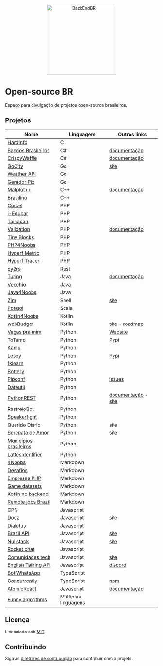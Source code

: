 <!--suppress HtmlDeprecatedAttribute -->

<p align="center">
  <img src="https://avatars3.githubusercontent.com/u/30732658?v=4&s=200.jpg" alt="BackEndBR" width="230" />
</p>

# Open-source BR

Espaço para divulgação de projetos open-source brasileiros.

<div id='projects'></div>

## Projetos

| Nome                                                                          | Linguagem            | Outros links                                                                                                        |
|-------------------------------------------------------------------------------|----------------------|---------------------------------------------------------------------------------------------------------------------|
| [HardInfo](https://github.com/lpereira/hardinfo)                              | C                    |                                                                                                                     |
| [Bancos Brasileiros](https://github.com/GuiBranco/BancosBrasileiros)          | C#                   | [documentação](https://guibranco.github.io/BancosBrasileiros)                                                       |
| [CrispyWaffle](https://github.com/GuiBranco/CrispyWaffle)                     | C#                   | [documentação](https://guibranco.github.io/CrispyWaffle)                                                            |
| [GoCity](https://github.com/rodrigo-brito/gocity)                             | Go                   | [site](https://go-city.github.io/#/github.com/rodrigo-brito/gocity)                                                 |
| [Weather API](https://github.com/robertoduessmann/weather-api)                | Go                   |                                                                                                                     |
| [Gerador Pix](https://github.com/souzawagner/gopix)                           | Go                   |                                                                                                                     |
| [Matplot++](https://github.com/alandefreitas/matplotplusplus)                 | C++                  | [documentação](https://alandefreitas.github.io/matplotplusplus)                                                     |
| [Brasilino](https://github.com/OtacilioN/Brasilino)                           | C++                  |                                                                                                                     |
| [Corcel](https://github.com/corcel/corcel)                                    | PHP                  |                                                                                                                     |
| [i-Educar](https://github.com/portabilis/i-educar)                            | PHP                  |                                                                                                                     |
| [Tainacan](https://github.com/tainacan/tainacan)                              | PHP                  |                                                                                                                     |
| [Validation](https://github.com/Respect/Validation)                           | PHP                  | [documentação](https://respect-validation.readthedocs.io/en/latest)                                                 |
| [Tiny Blocks](https://github.com/tiny-blocks)                                 | PHP                  |                                                                                                                     |
| [PHP4Noobs](https://github.com/DanielHe4rt/php4noobs)                         | PHP                  |                                                                                                                     |
| [Hyperf Metric](https://github.com/opencodeco/hyperf-metric)                  | PHP                  |                                                                                                                     |
| [Hyperf Tracer](https://github.com/opencodeco/hyperf-tracer)                  | PHP                  |                                                                                                                     |
| [py2rs](https://github.com/rochacbruno/py2rs)                                 | Rust                 |                                                                                                                     |
| [Turing](https://github.com/openturing/turing)                                | Java                 | [documentação](https://openviglet.github.io/turing)                                                                 |
| [Vecchio](https://github.com/openviglet/vecchio)                              | Java                 |                                                                                                                     |
| [Java4Noobs](https://github.com/paulorievrs/java4noobs)                       | Java                 |                                                                                                                     |
| [Zim](https://github.com/zimfw/zimfw)                                         | Shell                | [site](https://zimfw.sh)                                                                                            |
| [Potigol](https://github.com/potigol/potigol)                                 | Scala                |                                                                                                                     |
| [Kotlin4Noobs](https://github.com/gustavofreze/kotlin4noobs)                  | Kotlin               |                                                                                                                     |
| [webBudget](https://github.com/web-budget)                                    | Kotlin               | [site](https://webbudget.com.br/) - [roadmap](https://github.com/orgs/web-budget/projects/3)                        |
| [Vagas pra mim](https://github.com/douglasdcm/search-jobs)                    | Python               | [Website](https://vagaspramim.onrender.com)                                                                         |
| [ToTemp](https://github.com/eddyyxxyy/ToTemp)                                 | Python               | [Pypi](https://pypi.org/project/totemp/)                                                                            |
| [Kamu](https://github.com/ayr-ton/kamu)                                       | Python               |                                                                                                                     |
| [Lespy](https://github.com/natanfeitosa/lespy)                                | Python               | [Pypi](https://pypi.org/project/Lespy/)                                                                             |
| [fklearn](https://github.com/nubank/fklearn)                                  | Python               |                                                                                                                     |
| [Bottery](https://github.com/rougeth/bottery)                                 | Python               |                                                                                                                     |
| [Pipconf](https://github.com/jjpaulo2/pipconf)                                | Python               | [issues](https://github.com/jjpaulo2/pipconf/issues)                                                                |
| [Dateutil](https://github.com/dateutil/dateutil)                              | Python               |                                                                                                                     |
| [PythonREST](https://github.com/seven-technologies-cloud/pythonrest)          | Python               | [documentação](https://readthedocs.org/projects/pythonrest) - [site](https://pythonrest.seventechnologies.cloud/pt) |
| [RastreioBot](https://github.com/GabrielRF/RastreioBot)                       | Python               |                                                                                                                     |
| [Speakerfight](https://github.com/luanfonceca/speakerfight)                   | Python               |                                                                                                                     |
| [Querido Diário](https://github.com/okfn-brasil/querido-diario)               | Python               | [site](https://queridodiario.ok.org.br)                                                                             |
| [Serenata de Amor](https://github.com/okfn-brasil/serenata-de-amor)           | Python               | [site](https://serenata.ai)                                                                                         |
| [Municípios brasileiros](https://github.com/kelvins/Municipios-Brasileiros)   | Python               |                                                                                                                     |
| [LattesIdentifier](https://github.com/gogoncalves/lattes-identifier-service)  | Python               |                                                                                                                     |
| [4Noobs](https://github.com/he4rt/4noobs)                                     | Markdown             |                                                                                                                     |
| [Desafios](https://github.com/backend-br/desafios)                            | Markdown             |                                                                                                                     |
| [Empresas PHP](https://github.com/DanielHe4rt/empresas-php)                   | Markdown             |                                                                                                                     |
| [Game datasets](https://github.com/leomaurodesenv/game-datasets)              | Markdown             |                                                                                                                     |
| [Kotlin no backend](https://github.com/kotlin-br/kotlin-no-backend)           | Markdown             |                                                                                                                     |
| [Remote jobs Brazil](https://github.com/lerrua/remote-jobs-brazil)            | Markdown             |                                                                                                                     |
| [CPN](https://github.com/vgeruso/cpn)                                         | Javascript           |                                                                                                                     |
| [Docz](https://github.com/doczjs/docz)                                        | Javascript           | [site](https://www.docz.site)                                                                                       |
| [Dialetus](https://github.com/dialetus/dialetus-service)                      | Javascript           |                                                                                                                     |
| [Brasil API](https://github.com/BrasilAPI/BrasilAPI)                          | Javascript           | [site](https://brasilapi.com.br)                                                                                    |
| [Nullstack](https://github.com/nullstack/nullstack.github.io)                 | Javascript           | [site](https://nullstack.app)                                                                                       |
| [Rocket chat](https://github.com/RocketChat/Rocket.Chat)                      | Javascript           |                                                                                                                     |
| [Comunidades tech](https://github.com/impulsoteam/comunidadestech)            | Javascript           | [site](https://comunidades.tech)                                                                                    |
| [English Talking API](https://github.com/barbosamaatheus/english-talking-api) | Javascript           | [discord](https://discord.gg/XTrKQ8w)                                                                               |
| [Bot WhatsApp](https://github.com/caioagiani/whatsapp-bot)                    | TypeScript           |                                                                                                                     |
| [Concurrently](https://github.com/open-cli-tools/concurrently)                | TypeScript           | [npm](https://www.npmjs.com/package/concurrently)                                                                   |
| [AtomicReact](https://github.com/AtomicReact/AtomicReact)                     | Javascript           | [documentação](https://atomicreact.js.org)                                                                          |
| [Funny algorithms](https://github.com/ReciHub/FunnyAlgorithms)                | Múltiplas linguagens |

<div id='license'></div>

## Licença

Licenciado sob [MIT](LICENSE).

<div id='contributing'></div>

## Contribuindo

Siga as [diretrizes de contribuição](CONTRIBUTING.md) para contribuir com o projeto.
